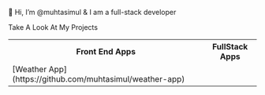 👋 Hi, I’m @muhtasimul & I am a full-stack developer

Take A Look At My Projects

<table>
  <tr>
    <th>Front End Apps</th>
    <th>FullStack Apps</th>
  </tr>
  <tr>
    <td>
        [Weather App](https://github.com/muhtasimul/weather-app)
    </td>
  </tr>
</table>


<!---
muhtasimul/muhtasimul is a ✨ special ✨ repository because its `README.md` (this file) appears on your GitHub profile.
You can click the Preview link to take a look at your changes.

--->
